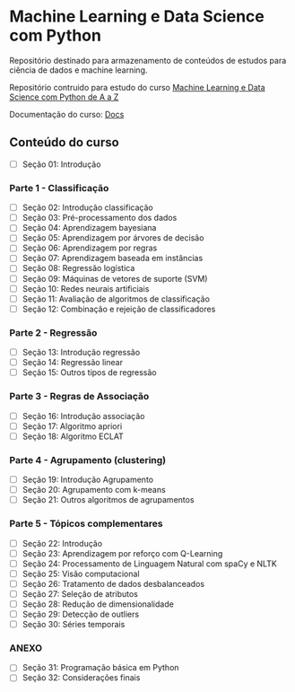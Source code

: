 # Machine Learning e Data Science com Python
Repositório destinado para armazenamento de conteúdos de estudos para ciência de dados e machine learning.

Repositório contruido para estudo do curso [Machine Learning e Data Science com Python de A a Z](https://www.udemy.com/course/machine-learning-e-data-science-com-python-y/)

Documentação do curso: [Docs](https://machadoah.notion.site/Machine-Learning-e-Data-Science-de-A-Z-fbe7b9a9ccf44ba5a86415b993881914?pvs=4)

## Conteúdo do curso

- [ ] Seção 01: Introdução

### Parte 1 - Classificação

- [ ] Seção 02: Introdução classificação
- [ ] Seção 03: Pré-processamento dos dados
- [ ] Seção 04: Aprendizagem bayesiana
- [ ] Seção 05: Aprendizagem por árvores de decisão
- [ ] Seção 06: Aprendizagem por regras
- [ ] Seção 07: Aprendizagem baseada em instâncias
- [ ] Seção 08: Regressão logística
- [ ] Seção 09: Máquinas de vetores de suporte (SVM)
- [ ] Seção 10: Redes neurais artificiais
- [ ] Seção 11: Avaliação de algoritmos de classificação
- [ ] Seção 12: Combinação e rejeição de classificadores

### Parte 2 - Regressão

- [ ] Seção 13: Introdução regressão
- [ ] Seção 14: Regressão linear
- [ ] Seção 15: Outros tipos de regressão

### Parte 3 - Regras de Associação

- [ ] Seção 16: Introdução associação
- [ ] Seção 17: Algoritmo apriori
- [ ] Seção 18: Algoritmo ECLAT

### Parte 4 - Agrupamento (clustering)

- [ ] Seção 19: Introdução Agrupamento
- [ ] Seção 20: Agrupamento com k-means
- [ ] Seção 21: Outros algoritmos de agrupamentos

### Parte 5 - Tópicos complementares

- [ ] Seção 22: Introdução
- [ ] Seção 23: Aprendizagem por reforço com Q-Learning
- [ ] Seção 24: Processamento de Linguagem Natural com spaCy e NLTK
- [ ] Seção 25: Visão computacional
- [ ] Seção 26: Tratamento de dados desbalanceados
- [ ] Seção 27: Seleção de atributos
- [ ] Seção 28: Redução de dimensionalidade
- [ ] Seção 29: Detecção de outliers
- [ ] Seção 30: Séries temporais

### ANEXO

- [ ] Seção 31: Programação básica em Python
- [ ] Seção 32: Considerações finais